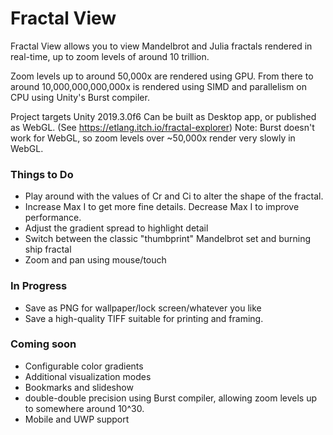 # Fractal View
Fractal View allows you to view Mandelbrot and Julia fractals rendered in real-time, up to zoom levels of around 10 trillion.

Zoom levels up to around 50,000x are rendered using GPU.
From there to around 10,000,000,000,000x is rendered using SIMD and parallelism on CPU using Unity's Burst compiler.

Project targets Unity 2019.3.0f6
Can be built as Desktop app, or published as WebGL. (See https://etlang.itch.io/fractal-explorer)
Note: Burst doesn't work for WebGL, so zoom levels over ~50,000x render very slowly in WebGL.

### Things to Do
- Play around with the values of Cr and Ci to alter the shape of the fractal.
- Increase Max I to get more fine details. Decrease Max I to improve performance.
- Adjust the gradient spread to highlight detail
- Switch between the classic "thumbprint" Mandelbrot set and burning ship fractal
- Zoom and pan using mouse/touch

### In Progress
- Save as PNG for wallpaper/lock screen/whatever you like
- Save a high-quality TIFF suitable for printing and framing.

### Coming soon
- Configurable color gradients
- Additional visualization modes
- Bookmarks and slideshow
- double-double precision using Burst compiler, allowing zoom levels up to somewhere around 10^30.
- Mobile and UWP support
